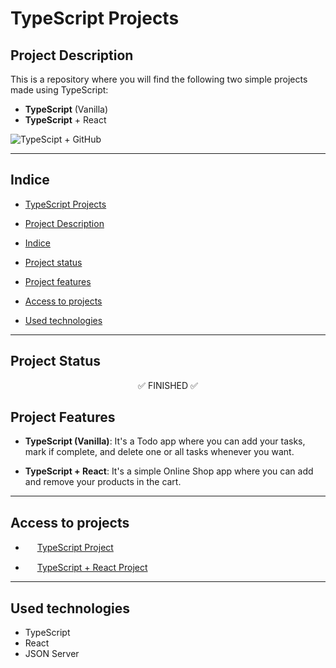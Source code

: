 <h1 id="Titulo">TypeScript Projects </h1>

<h2 id="Description">Project Description</h2>
<p>
 This is a repository where you will find the following two simple projects made using TypeScript:

- <strong>TypeScript</strong> (Vanilla)
- <strong>TypeScript</strong> + React
</p>

<img src="https://miro.medium.com/v2/resize:fit:1200/1*XrBl31sgJTDys9rNqd-nyg.jpeg" alt="TypeScipt + GitHub">
</img>

<hr/>

<h2 id="Indice">Indice</h2>

- [TypeScript Projects](#Titulo)

- [Project Description](#Description)

- [Indice](#Indice)

- [Project status](#Status)

- [Project features](#Features)

- [Access to projects](#Acces)

- [Used technologies](#Technologies)

<hr/>
<h2 id="Status">Project Status</h2>
<p align="center"> ✅ FINISHED ✅</p>

<h2 id="Status">Project Features</h2>

- **TypeScript (Vanilla)**: It's a Todo app where you can add your tasks, mark if complete, and delete one or all tasks whenever you want.

- **TypeScript + React**: It's a simple Online Shop app where you can add and remove your products in the cart.

<hr/>
<h2 id="Acces">Access to projects</h2>

- <img src="https://upload.wikimedia.org/wikipedia/commons/4/4c/Typescript_logo_2020.svg" height="15px"/> [TypeScript Project](https://github.com/NaimCBGhassan/TypeScript-Projects/tree/main/TypeScript%20%2B%20Vanilla)

- <img src="https://upload.wikimedia.org/wikipedia/commons/thumb/4/47/React.svg/800px-React.svg.png" height="15px"/> [TypeScript + React Project](https://github.com/NaimCBGhassan/TypeScript-Projects/tree/main/TypeScript%20%2B%20React)

<hr/>
<h2 id="Technologies">Used technologies</h2>

<ul >
  <li>TypeScript</li>
  <li>React</li>
  <li>JSON Server</li>
</ul>
